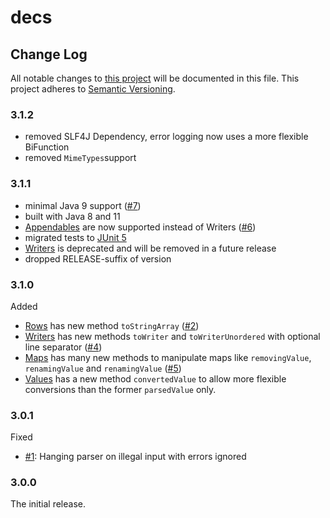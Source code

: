 # decs

## Change Log

All notable changes to [this project](README.md) will be documented in this
file. This project adheres to [Semantic Versioning](http://semver.org).

### 3.1.2
* removed SLF4J Dependency, error logging now uses a more flexible BiFunction
* removed `MimeTypes`support

### 3.1.1
* minimal Java 9 support ([#7](https://github.com/aburmeis/decs/issues/7))
* built with Java 8 and 11
* [Appendables](src/main/java/diergo/csv/Appendables.java) are now supported instead of Writers ([#6](https://github.com/aburmeis/decs/issues/6))
* migrated tests to [JUnit 5](https://junit.org/junit5/)
* [Writers](src/main/java/diergo/csv/Writers.java) is deprecated and will be removed in a future release
* dropped RELEASE-suffix of version

### 3.1.0

Added
* [Rows](src/main/java/diergo/csv/Rows.java) has new method `toStringArray` ([#2](https://github.com/aburmeis/decs/issues/2))
* [Writers](src/main/java/diergo/csv/Writers.java) has new methods `toWriter` and `toWriterUnordered` with optional line separator ([#4](https://github.com/aburmeis/decs/issues/4))
* [Maps](src/main/java/diergo/csv/Maps.java) has many new methods to manipulate maps like `removingValue`, `renamingValue` and `renamingValue` ([#5](https://github.com/aburmeis/decs/issues/5))
* [Values](src/main/java/diergo/csv/Values.java) has a new method `convertedValue` to allow more flexible conversions than the former `parsedValue` only. 


### 3.0.1

Fixed
* [#1](https://github.com/aburmeis/decs/issues/1): Hanging parser on illegal input with errors ignored


### 3.0.0

The initial release. 

